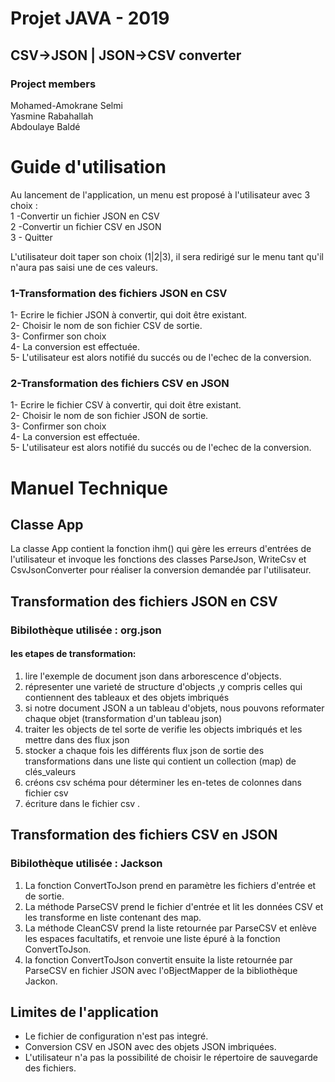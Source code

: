 # Projet JAVA - 2019

## CSV->JSON | JSON->CSV converter

### Project members
Mohamed-Amokrane Selmi <br/>
Yasmine Rabahallah <br/>
Abdoulaye Baldé <br/>

# Guide d'utilisation
Au lancement de l'application, un menu est proposé à l'utilisateur avec 3 choix : <br/>
1 -Convertir un fichier JSON en CSV <br/>
2 -Convertir un fichier CSV en JSON <br/>
3 - Quitter<br/>

L'utilisateur doit taper son choix (1|2|3), il sera redirigé sur le menu tant qu'il n'aura pas saisi une de ces valeurs. <br/>

### 1-Transformation des fichiers JSON en CSV
1- Ecrire le fichier JSON à convertir, qui doit être existant. <br/>
2- Choisir le nom de son fichier CSV de sortie. <br/>
3- Confirmer son choix <br/>
4- La conversion est effectuée. <br/>
5- L'utilisateur est alors notifié du succés ou de l'echec de la conversion. <br/>

### 2-Transformation des fichiers CSV en JSON
1- Ecrire le fichier CSV à convertir, qui doit être existant. <br/>
2- Choisir le nom de son fichier JSON de sortie.<br/>
3- Confirmer son choix <br/>
4- La conversion est effectuée. <br/>
5- L'utilisateur est alors notifié du succés ou de l'echec de la conversion. <br/>


# Manuel Technique

## Classe App
La classe App contient la fonction ihm() qui gère les erreurs d'entrées de l'utilisateur et invoque les fonctions des classes ParseJson, WriteCsv et CsvJsonConverter pour réaliser la conversion demandée par l'utilisateur.

## Transformation des fichiers JSON en CSV 
### Bibilothèque utilisée : org.json
#### les etapes de transformation:
1. lire l'exemple de document json dans arborescence d'objects. </br>
2. répresenter une varieté de structure d'objects ,y compris celles qui contiennent des tableaux et des objets imbriqués <br/>
3. si notre document JSON a un tableau d'objets, nous pouvons reformater chaque objet (transformation d'un tableau json) <br/>
4. traiter les objects de tel sorte de verifie les objects imbriqués et les mettre dans des flux json  <br/>
5. stocker a chaque fois les différents flux json de sortie des transformations dans une liste qui contient un collection (map) de clés_valeurs  <br/>
6. créons csv schéma pour déterminer les en-tetes de colonnes dans fichier csv  <br/>
7. écriture  dans le fichier csv .  <br/>

## Transformation des fichiers CSV en JSON

### Bibilothèque utilisée : Jackson
1. La fonction ConvertToJson prend en paramètre les fichiers d'entrée et de sortie. <br/>
2. La méthode ParseCSV prend le fichier d'entrée et lit les données CSV et les transforme en liste contenant des map. <br/>
3. La méthode CleanCSV prend la liste retournée par ParseCSV et enlève les espaces facultatifs, et renvoie une liste épuré à la fonction ConvertToJson. <br/>
4. la fonction ConvertToJson convertit ensuite la liste retournée par ParseCSV en fichier JSON avec l'oBjectMapper de la bibliothèque Jackon. <br/>

## Limites de l'application 
- Le fichier de configuration n'est pas integré.
- Conversion CSV en JSON avec des objets JSON imbriquées.
- L'utilisateur n'a pas la possibilité de choisir le répertoire de sauvegarde des fichiers. 
